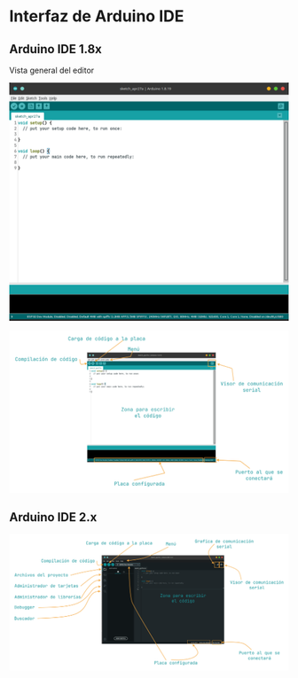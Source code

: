 # Interfaz de Arduino IDE

## Arduino IDE 1.8x

Vista general del editor

![1.8](./assets/editor_general_1_8x.png)

![1.8](./assets/editor_general_1_8.png)

## Arduino IDE 2.x

![ide 2](./assets/editor_2.png)
